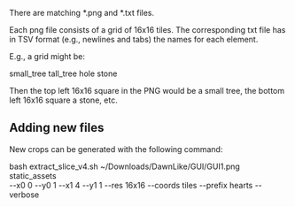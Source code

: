 There are matching *.png and *.txt files.

Each png file consists of a grid of 16x16 tiles.
The corresponding txt file has in TSV format (e.g., newlines and tabs) the names for each element. 

E.g., a grid might be:

small_tree	tall_tree
hole	stone

Then the top left 16x16 square in the PNG would be a small tree, the bottom left 16x16 square a stone, etc.

## Adding new files

New crops can be generated with the following command:

bash extract_slice_v4.sh ~/Downloads/DawnLike/GUI/GUI1.png static_assets \
  --x0 0 --y0 1 --x1 4 --y1 1 --res 16x16 --coords tiles --prefix hearts --verbose
